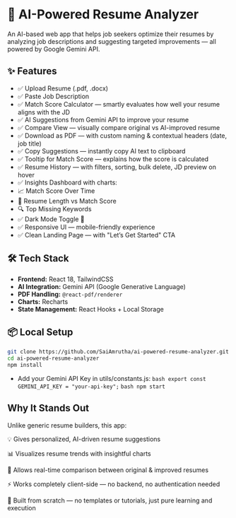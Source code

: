 # 🚀 AI-Powered Resume Analyzer

An AI-based web app that helps job seekers optimize their resumes by analyzing job descriptions and suggesting targeted improvements — all powered by Google Gemini API.

## ✨ Features

- ✅ Upload Resume (.pdf, .docx)
- ✅ Paste Job Description
- ✅ Match Score Calculator — smartly evaluates how well your resume aligns with the JD
- ✅ AI Suggestions from Gemini API to improve your resume
- ✅ Compare View — visually compare original vs AI-improved resume
- ✅ Download as PDF — with custom naming & contextual headers (date, job title)
- ✅ Copy Suggestions — instantly copy AI text to clipboard
- ✅ Tooltip for Match Score — explains how the score is calculated
- ✅ Resume History — with filters, sorting, bulk delete, JD preview on hover
- ✅ Insights Dashboard with charts:
- 📈 Match Score Over Time
- 📏 Resume Length vs Match Score
- 🔍 Top Missing Keywords
- ✅ Dark Mode Toggle 🌙
- ✅ Responsive UI — mobile-friendly experience
- ✅ Clean Landing Page — with "Let’s Get Started" CTA

## 🛠 Tech Stack

- **Frontend:** React 18, TailwindCSS
- **AI Integration:** Gemini API (Google Generative Language)
- **PDF Handling:** `@react-pdf/renderer`
- **Charts:** Recharts
- **State Management:** React Hooks + Local Storage

## 📦 Local Setup

```bash
git clone https://github.com/SaiAmrutha/ai-powered-resume-analyzer.git
cd ai-powered-resume-analyzer
npm install
```

- Add your Gemini API Key in utils/constants.js:
  `bash export const GEMINI_API_KEY = "your-api-key";`
  `bash npm start `

## Why It Stands Out

Unlike generic resume builders, this app:

💡 Gives personalized, AI-driven resume suggestions

📊 Visualizes resume trends with insightful charts

🔁 Allows real-time comparison between original & improved resumes

⚡ Works completely client-side — no backend, no authentication needed

🎯 Built from scratch — no templates or tutorials, just pure learning and execution

